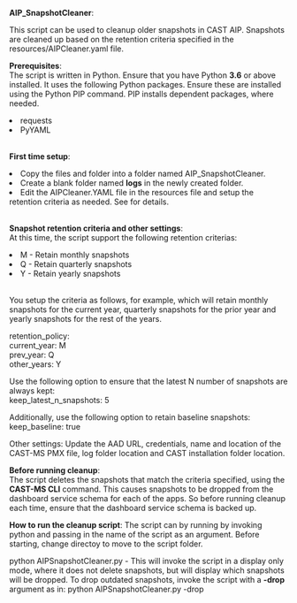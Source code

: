 <strong>AIP_SnapshotCleaner</strong>:<br>

This script can be used to cleanup older snapshots in CAST AIP. Snapshots are cleaned up based on  the retention criteria specified in 
the resources/AIPCleaner.yaml file.

<strong>Prerequisites</strong>:<br>
The script is written in Python. Ensure that you have Python <b>3.6</b> or above installed. 
It uses the following Python packages. Ensure these are installed using the Python PIP command. PIP installs dependent packages, where needed.

<li>requests</li>
<li>PyYAML</li><br>

<strong>First time setup</strong>:<br>
<li>Copy the files and folder into a folder named AIP_SnapshotCleaner.</li> 
<li>Create a blank folder named <B>logs</B> in the newly created folder.</li>
<li>Edit the AIPCleaner.YAML file in the resources file and setup the retention criteria as needed. See for details.</li><br>

<strong>Snapshot retention criteria and other settings</strong>:<br>
At this time, the script support the following retention criterias:
<li>M - Retain monthly snapshots</li>
<li>Q - Retain quarterly snapshots</li>
<li>Y - Retain yearly snapshots</li><br>

You setup the criteria as follows, for example, which will retain monthly snapshots for the current year, quarterly snapshots for the prior year and yearly snapshots for the rest of the years.
<p>

retention_policy:<br>
  current_year: M<br>
  prev_year: Q<br>
  other_years: Y<br>
<p>
Use the following option to ensure that the latest N number of snapshots are always kept:<br>
  keep_latest_n_snapshots: 5
  
Additionally, use the following option to retain baseline snapshots:<br>
  keep_baseline: true
  
Other settings:
Update the AAD URL, credentials, name and location of the CAST-MS PMX file, log folder location and CAST installation folder location. 

<strong>Before running cleanup</strong>:<br>
The script deletes the snapshots that match the criteria specified, using the <b>CAST-MS CLI</b> command. This causes snapshots to be dropped from the dashboard service schema for each of the apps. So before running cleanup each time, ensure that the dashboard service schema is backed up. 

<strong>How to run the cleanup script</strong>:
The script can by running by invoking python and passing in the name of the script as an argument. Before starting, change directoy to move to the script folder. 

python AIPSnapshotCleaner.py - This will invoke the script in a display only mode, where it does not delete snapshots, but will display which snapshots will be dropped. To drop outdated snapshots, invoke the script with a <b>-drop</B> argument as in: python AIPSnapshotCleaner.py -drop


